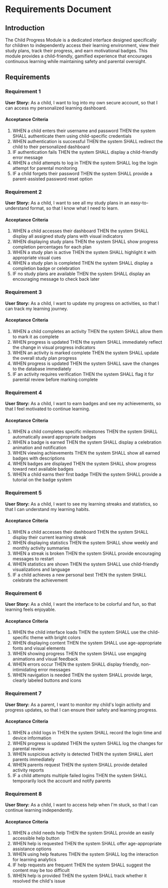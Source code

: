# Requirements Document

## Introduction

The Child Progress Module is a dedicated interface designed specifically for children to independently access their learning environment, view their study plans, track their progress, and earn motivational badges. This module provides a child-friendly, gamified experience that encourages continuous learning while maintaining safety and parental oversight.

## Requirements

### Requirement 1

**User Story:** As a child, I want to log into my own secure account, so that I can access my personalized learning dashboard.

#### Acceptance Criteria

1. WHEN a child enters their username and password THEN the system SHALL authenticate them using child-specific credentials
2. WHEN authentication is successful THEN the system SHALL redirect the child to their personalized dashboard
3. IF authentication fails THEN the system SHALL display a child-friendly error message
4. WHEN a child attempts to log in THEN the system SHALL log the login attempt for parental monitoring
5. IF a child forgets their password THEN the system SHALL provide a parent-assisted password reset option

### Requirement 2

**User Story:** As a child, I want to see all my study plans in an easy-to-understand format, so that I know what I need to learn.

#### Acceptance Criteria

1. WHEN a child accesses their dashboard THEN the system SHALL display all assigned study plans with visual indicators
2. WHEN displaying study plans THEN the system SHALL show progress completion percentages for each plan
3. WHEN a study plan is active THEN the system SHALL highlight it with appropriate visual cues
4. WHEN a study plan is completed THEN the system SHALL display a completion badge or celebration
5. IF no study plans are available THEN the system SHALL display an encouraging message to check back later

### Requirement 3

**User Story:** As a child, I want to update my progress on activities, so that I can track my learning journey.

#### Acceptance Criteria

1. WHEN a child completes an activity THEN the system SHALL allow them to mark it as complete
2. WHEN progress is updated THEN the system SHALL immediately reflect the change in visual progress indicators
3. WHEN an activity is marked complete THEN the system SHALL update the overall study plan progress
4. WHEN progress is updated THEN the system SHALL save the changes to the database immediately
5. IF an activity requires verification THEN the system SHALL flag it for parental review before marking complete

### Requirement 4

**User Story:** As a child, I want to earn badges and see my achievements, so that I feel motivated to continue learning.

#### Acceptance Criteria

1. WHEN a child completes specific milestones THEN the system SHALL automatically award appropriate badges
2. WHEN a badge is earned THEN the system SHALL display a celebration animation and notification
3. WHEN viewing achievements THEN the system SHALL show all earned badges with descriptions
4. WHEN badges are displayed THEN the system SHALL show progress toward next available badges
5. WHEN a child earns their first badge THEN the system SHALL provide a tutorial on the badge system

### Requirement 5

**User Story:** As a child, I want to see my learning streaks and statistics, so that I can understand my learning habits.

#### Acceptance Criteria

1. WHEN a child accesses their dashboard THEN the system SHALL display their current learning streak
2. WHEN displaying statistics THEN the system SHALL show weekly and monthly activity summaries
3. WHEN a streak is broken THEN the system SHALL provide encouraging messages to restart
4. WHEN statistics are shown THEN the system SHALL use child-friendly visualizations and language
5. IF a child achieves a new personal best THEN the system SHALL celebrate the achievement

### Requirement 6

**User Story:** As a child, I want the interface to be colorful and fun, so that learning feels enjoyable.

#### Acceptance Criteria

1. WHEN the child interface loads THEN the system SHALL use the child-specific theme with bright colors
2. WHEN displaying content THEN the system SHALL use age-appropriate fonts and visual elements
3. WHEN showing progress THEN the system SHALL use engaging animations and visual feedback
4. WHEN errors occur THEN the system SHALL display friendly, non-intimidating error messages
5. WHEN navigation is needed THEN the system SHALL provide large, clearly labeled buttons and icons

### Requirement 7

**User Story:** As a parent, I want to monitor my child's login activity and progress updates, so that I can ensure their safety and learning progress.

#### Acceptance Criteria

1. WHEN a child logs in THEN the system SHALL record the login time and device information
2. WHEN progress is updated THEN the system SHALL log the changes for parental review
3. WHEN suspicious activity is detected THEN the system SHALL alert parents immediately
4. WHEN parents request THEN the system SHALL provide detailed activity reports
5. IF a child attempts multiple failed logins THEN the system SHALL temporarily lock the account and notify parents

### Requirement 8

**User Story:** As a child, I want to access help when I'm stuck, so that I can continue learning independently.

#### Acceptance Criteria

1. WHEN a child needs help THEN the system SHALL provide an easily accessible help button
2. WHEN help is requested THEN the system SHALL offer age-appropriate assistance options
3. WHEN using help features THEN the system SHALL log the interaction for learning analytics
4. IF help requests are frequent THEN the system SHALL suggest the content may be too difficult
5. WHEN help is provided THEN the system SHALL track whether it resolved the child's issue